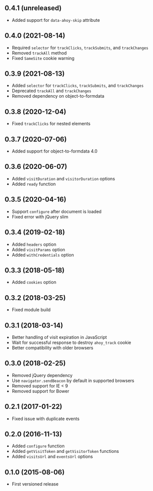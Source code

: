 ## 0.4.1 (unreleased)

- Added support for `data-ahoy-skip` attribute

## 0.4.0 (2021-08-14)

- Required `selector` for `trackClicks`, `trackSubmits`, and `trackChanges`
- Removed `trackAll` method
- Fixed `SameSite` cookie warning

## 0.3.9 (2021-08-13)

- Added `selector` for `trackClicks`, `trackSubmits`, and `trackChanges`
- Deprecated `trackAll` and `trackChanges`
- Removed dependency on object-to-formdata

## 0.3.8 (2020-12-04)

- Fixed `trackClicks` for nested elements

## 0.3.7 (2020-07-06)

- Added support for object-to-formdata 4.0

## 0.3.6 (2020-06-07)

- Added `visitDuration` and `visitorDuration` options
- Added `ready` function

## 0.3.5 (2020-04-16)

- Support `configure` after document is loaded
- Fixed error with jQuery slim

## 0.3.4 (2019-02-18)

- Added `headers` option
- Added `visitParams` option
- Added `withCredentials` option

## 0.3.3 (2018-05-18)

- Added `cookies` option

## 0.3.2 (2018-03-25)

- Fixed module build

## 0.3.1 (2018-03-14)

- Better handling of visit expiration in JavaScript
- Wait for successful response to destroy `ahoy_track` cookie
- Better compatibility with older browsers

## 0.3.0 (2018-02-25)

- Removed jQuery dependency
- Use `navigator.sendBeacon` by default in supported browsers
- Removed support for IE < 9
- Removed support for Bower

## 0.2.1 (2017-01-22)

- Fixed issue with duplicate events

## 0.2.0 (2016-11-13)

- Added `configure` function
- Added `getVisitToken` and `getVisitorToken` functions
- Added `visitsUrl` and `eventsUrl` options

## 0.1.0 (2015-08-06)

- First versioned release
